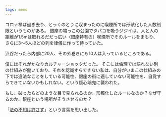 ```yaml
---
tags: memo
---
```


コロナ禍は過ぎ去り、とっくのとうに収まったのに喫煙所では形骸化した人数制限というものがある。
銀座の端っこの公園でタバコを吸うジジイは、人と人の距離が1.5mは取れるだだっ広い（銀座特有の）喫煙所でそのルールをまもり、さらに3～5人ほどの列を律儀に作って待っていた。

渋谷だったら内部に20人、その外巻きにも10人は入っているところである。

僕にはそれがかなりカルチャーショックだった。
そこには倫理では語れない別の仕組みが働いており、それを認識すらできない私は、自分がいまこの仕組みの下では違法なことをしている可能性、銀座の街に適していない可能性を、自覚すらできていないかもしれない。という疑心暗鬼に襲われた。

もし、破ったらどのような目で見られるのか、形骸化したルールなのか？なぜ守るのか、銀座という場所がそうさせるのか？

「[法の不知は許さず](http://cyberlaw.la.coocan.jp/Documents/ignorantia_juris_neminem_excusat.pdf)」という言葉を思い出した。
